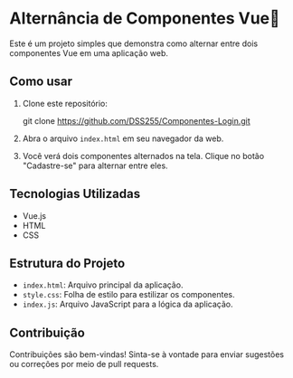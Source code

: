 # Alternância de Componentes Vue:rocket:

Este é um projeto simples que demonstra como alternar entre dois componentes Vue em uma aplicação web.

## Como usar

1. Clone este repositório:
   
   git clone https://github.com/DSS255/Componentes-Login.git

2. Abra o arquivo `index.html` em seu navegador da web.

3. Você verá dois componentes alternados na tela. Clique no botão "Cadastre-se" para alternar entre eles.

## Tecnologias Utilizadas

- Vue.js
- HTML
- CSS

## Estrutura do Projeto

- `index.html`: Arquivo principal da aplicação.
- `style.css`: Folha de estilo para estilizar os componentes.
- `index.js`: Arquivo JavaScript para a lógica da aplicação.

## Contribuição

Contribuições são bem-vindas! Sinta-se à vontade para enviar sugestões ou correções por meio de pull requests.

